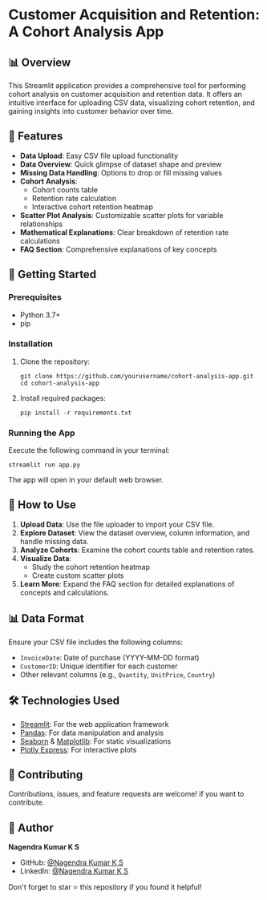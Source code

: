 # Customer Acquisition and Retention: A Cohort Analysis App

## 📊 Overview

This Streamlit application provides a comprehensive tool for performing cohort analysis on customer acquisition and retention data. It offers an intuitive interface for uploading CSV data, visualizing cohort retention, and gaining insights into customer behavior over time.

## 🌟 Features

- **Data Upload**: Easy CSV file upload functionality
- **Data Overview**: Quick glimpse of dataset shape and preview
- **Missing Data Handling**: Options to drop or fill missing values
- **Cohort Analysis**: 
  - Cohort counts table
  - Retention rate calculation
  - Interactive cohort retention heatmap
- **Scatter Plot Analysis**: Customizable scatter plots for variable relationships
- **Mathematical Explanations**: Clear breakdown of retention rate calculations
- **FAQ Section**: Comprehensive explanations of key concepts

## 🚀 Getting Started

### Prerequisites

- Python 3.7+
- pip

### Installation

1. Clone the repository:
   ```
   git clone https://github.com/yourusername/cohort-analysis-app.git
   cd cohort-analysis-app
   ```

2. Install required packages:
   ```
   pip install -r requirements.txt
   ```

### Running the App

Execute the following command in your terminal:

```
streamlit run app.py
```

The app will open in your default web browser.

## 📘 How to Use

1. **Upload Data**: Use the file uploader to import your CSV file.
2. **Explore Dataset**: View the dataset overview, column information, and handle missing data.
3. **Analyze Cohorts**: Examine the cohort counts table and retention rates.
4. **Visualize Data**: 
   - Study the cohort retention heatmap
   - Create custom scatter plots
5. **Learn More**: Expand the FAQ section for detailed explanations of concepts and calculations.

## 📊 Data Format

Ensure your CSV file includes the following columns:
- `InvoiceDate`: Date of purchase (YYYY-MM-DD format)
- `CustomerID`: Unique identifier for each customer
- Other relevant columns (e.g., `Quantity`, `UnitPrice`, `Country`)

## 🛠️ Technologies Used

- [Streamlit](https://streamlit.io/): For the web application framework
- [Pandas](https://pandas.pydata.org/): For data manipulation and analysis
- [Seaborn](https://seaborn.pydata.org/) & [Matplotlib](https://matplotlib.org/): For static visualizations
- [Plotly Express](https://plotly.com/python/plotly-express/): For interactive plots

## 🤝 Contributing

Contributions, issues, and feature requests are welcome! if you want to contribute.

## 👤 Author

**Nagendra Kumar K S**

- GitHub: [@Nagendra Kumar K S](https://github.com/Nagendra2k00)
- LinkedIn: [@Nagendra Kumar K S](https://linkedin.com/in/nagendrakumarks)


Don't forget to star ⭐ this repository if you found it helpful!
